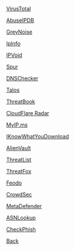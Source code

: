 [VirusTotal](https://www.virustotal.com/gui/home/search) 
<p id="hiddenTextVirusTotal"><p hidden>#reliable #AIO #community #hunting</p></p>


[AbuseIPDB](https://www.abuseipdb.com) 
<p id="hiddenTextAbuseIPDB"><p hidden>#community #reliable</p></p>


[GreyNoise](https://viz.greynoise.io) 
<p id="hiddenGreyNoise"><p hidden>#network</p></p>


[IpInfo](https://ipinfo.io) 
<p id="hiddenTextIpInfo"><p hidden>#osint</p></p>


[IPVoid](http://www.ipvoid.com) 
<p id="hiddenTextIPVoid"><p hidden>#osint #reversedns</p></p>


[Spur](https://spur.us/context) 
<p id="hiddenTextSpur"><p hidden>#vpn</p></p>


[DNSChecker](https://dnschecker.org/reverse-dns.php) 
<p id="hiddenTextDNSChecker"><p hidden>#reversedns</p></p>


[Talos](https://talosintelligence.com) 
<p id="hiddenTextTalos"><p hidden>#reputation #lateral</p></p>


[ThreatBook](https://threatbook.io) 
<p id="hiddenTextThreatBook"><p hidden></p></p>


[CloudFlare Radar](https://radar.cloudflare.com) 
<p id="hiddenTextCloudFlare"><p hidden>#osint</p></p>


[MyIP.ms](https://myip.ms) 
<p id="hiddenTextMyIP"><p hidden>#osint</p></p>


[IKnowWhatYouDownload](https://iknowwhatyoudownload.com) 
<p id="hiddenTextiKnowWhatYouDownload"><p hidden>#lateral #osint</p></p>


[AlienVault](https://otx.alienvault.com) 
<p id="hiddenTextAlienVault"><p hidden>#legacy #AIO</p></p>


[ThreatList](https://matthewroberts.io/api/threatlist/latest)
<p id="hiddenTextThreatList"><p hidden>#IoC</p></p>

[ThreatFox](https://threatfox.abuse.ch)
<p id="hiddenTextThreatFox"><p hidden>#IoC</p></p>

[Feodo](https://feodotracker.abuse.ch/downloads/ipblocklist_recommended.txt)
<p id="hiddenTextFeodo"><p hidden>#IoC</p></p>


[CrowdSec](https://app.crowdsec.net/cti)
<p id="hiddenTextCrowdSec"><p hidden>#reputation</p></p>


[MetaDefender](https://metadefender.com/#!/scan-file)
<p id="hiddenTextMetaDefender"><p hidden>#AIO #osint</p></p>

[ASNLookup](https://asnlookup.com)
<p id="hiddenTextASNLookup"><p hidden>#osint</p></p>


[CheckPhish](https://checkphish.ai)
<p id="hiddenTextCheckPhish"><p hidden>#osint #reputation</p></p>






[Back](https://dolphinato.github.io/dolphinage/)

